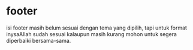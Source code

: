 # footer

isi footer masih belum sesuai dengan tema yang dipilih, tapi untuk format inysaAllah sudah sesuai kalaupun masih 
kurang mohon untuk segera diperbaiki bersama-sama.
